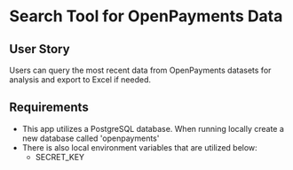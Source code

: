 # Search Tool for OpenPayments Data

## User Story
Users can query the most recent data from OpenPayments datasets for analysis and export to Excel if needed.


## Requirements
- This app utilizes a PostgreSQL database. When running locally create a new database called 'openpayments'
- There is also local environment variables that are utilized below:
    - SECRET_KEY
